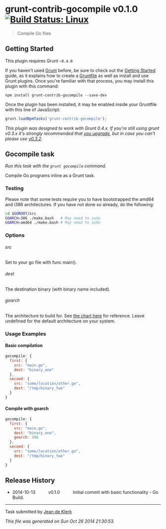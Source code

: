 # grunt-contrib-gocompile v0.1.0 [![Build Status: Linux](https://travis-ci.org/gruntjs/grunt-contrib-gocompile.png?branch=master)](https://travis-ci.org/gruntjs/grunt-contrib-gocompile)

> Compile Go files



## Getting Started
This plugin requires Grunt `~0.4.0`

If you haven't used [Grunt](http://gruntjs.com/) before, be sure to check out the [Getting Started](http://gruntjs.com/getting-started) guide, as it explains how to create a [Gruntfile](http://gruntjs.com/sample-gruntfile) as well as install and use Grunt plugins. Once you're familiar with that process, you may install this plugin with this command:

```shell
npm install grunt-contrib-gocompile --save-dev
```

Once the plugin has been installed, it may be enabled inside your Gruntfile with this line of JavaScript:

```js
grunt.loadNpmTasks('grunt-contrib-gocompile');
```

*This plugin was designed to work with Grunt 0.4.x. If you're still using grunt v0.3.x it's strongly recommended that [you upgrade](http://gruntjs.com/upgrading-from-0.3-to-0.4), but in case you can't please use [v0.3.2](https://github.com/gruntjs/grunt-contrib-cssmin/tree/grunt-0.3-stable).*



## Gocompile task
_Run this task with the `grunt gocompile` command._

Compile Go programs inline as a Grunt task.

### Testing
Please note that some tests require you to have bootstrapped the amd64 and i386 architectures. If you have not done so already, do the following:

```bash
cd $GOROOT/src
GOARCH=386 ./make.bash   # May need to sudo
GOARCH=amd64 ./make.bash # May need to sudo
```
### Options

###### src
Set to your go file with func main().

###### dest
The destination binary (with binary name included).

###### goarch
The architecture to build for. See [the chart here](https://golang.org/doc/install/source) for reference. Leave undefined for the default architecture on your system.
### Usage Examples

#### Basic compilation

```javascript
gocompile: {
  first: {
    src: "main.go",
    dest: "binary_one"
  },
  second: {
    src: "some/location/other.go",
    dest: "/tmp/binary_two"
  }
}
```

#### Compile with goarch

```javascript
gocompile: {
  first: {
    src: "main.go",
    dest: "binary_one",
    goarch: 386
  },
  second: {
    src: "some/location/other.go",
    dest: "/tmp/binary_two"
  }
}
```

## Release History

 * 2014-10-13   v0.1.0   Initial commit with basic functionality - Go Build.

---

Task submitted by [Jean de Klerk](jeandeklerk.com)

*This file was generated on Sun Oct 26 2014 21:30:53.*
